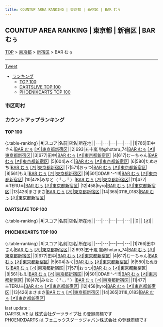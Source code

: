 ```yaml
---
title: COUNTUP AREA RANKING | 東京都 | 新宿区 | BAR むぅ
---
```

## COUNTUP AREA RANKING | 東京都 | 新宿区 | BAR むぅ

[TOP](/darts/rank/) > [東京都](/darts/rank/東京都/) > [新宿区](/darts/rank/東京都/新宿区/) > BAR むぅ

___

<a href="https://twitter.com/share?ref_src=twsrc%5Etfw" data-text="COUNTUP AREA RANKING | 東京都新宿区BAR むぅ" class="twitter-share-button" data-hashtags="DARTSLIVE,PHOENIXDARTS,darts,ダーツ" data-show-count="false">Tweet</a>

* [ランキング](#カウントアップランキング)
    * [TOP 100](#top-100)
    * [DARTSLIVE TOP 100](#dartslive-top-100)
    * [PHOENIXDARTS TOP 100](#phoenixdarts-top-100)

### 市区町村

<ul>

</ul>

### カウントアップランキング

#### TOP 100



{:.table-ranking}
|#|スコア|名前|店名|所在地|
|---|---|---|---|---|
|1|766|<span class="rank-name-pd">田中さん</span>|<a href="/darts/rank/shops/50692.html">BAR むぅ</a> <a href="https://vs.phoenixdarts.com/jp/shop/shopDetailInfo/s_50692?s_seq=50692">[↗]</a>|<a href="/darts/rank/東京都/新宿区">東京都新宿区</a>|
|2|693|<span class="rank-name-pd">五十嵐 蛍@hotaru_74</span>|<a href="/darts/rank/shops/50692.html">BAR むぅ</a> <a href="https://vs.phoenixdarts.com/jp/shop/shopDetailInfo/s_50692?s_seq=50692">[↗]</a>|<a href="/darts/rank/東京都/新宿区">東京都新宿区</a>|
|3|677|<span class="rank-name-pd">田中</span>|<a href="/darts/rank/shops/50692.html">BAR むぅ</a> <a href="https://vs.phoenixdarts.com/jp/shop/shopDetailInfo/s_50692?s_seq=50692">[↗]</a>|<a href="/darts/rank/東京都/新宿区">東京都新宿区</a>|
|4|617|<span class="rank-name-pd">むーちゃん</span>|<a href="/darts/rank/shops/50692.html">BAR むぅ</a> <a href="https://vs.phoenixdarts.com/jp/shop/shopDetailInfo/s_50692?s_seq=50692">[↗]</a>|<a href="/darts/rank/東京都/新宿区">東京都新宿区</a>|
|5|604|<span class="rank-name-pd">みく</span>|<a href="/darts/rank/shops/50692.html">BAR むぅ</a> <a href="https://vs.phoenixdarts.com/jp/shop/shopDetailInfo/s_50692?s_seq=50692">[↗]</a>|<a href="/darts/rank/東京都/新宿区">東京都新宿区</a>|
|6|580|<span class="rank-name-pd">たぬきち</span>|<a href="/darts/rank/shops/50692.html">BAR むぅ</a> <a href="https://vs.phoenixdarts.com/jp/shop/shopDetailInfo/s_50692?s_seq=50692">[↗]</a>|<a href="/darts/rank/東京都/新宿区">東京都新宿区</a>|
|7|571|<span class="rank-name-pd">おっつ</span>|<a href="/darts/rank/shops/50692.html">BAR むぅ</a> <a href="https://vs.phoenixdarts.com/jp/shop/shopDetailInfo/s_50692?s_seq=50692">[↗]</a>|<a href="/darts/rank/東京都/新宿区">東京都新宿区</a>|
|8|561|<span class="rank-name-pd">もえ</span>|<a href="/darts/rank/shops/50692.html">BAR むぅ</a> <a href="https://vs.phoenixdarts.com/jp/shop/shopDetailInfo/s_50692?s_seq=50692">[↗]</a>|<a href="/darts/rank/東京都/新宿区">東京都新宿区</a>|
|9|501|<span class="rank-name-pd">ODA!!!^-^!!!</span>|<a href="/darts/rank/shops/50692.html">BAR むぅ</a> <a href="https://vs.phoenixdarts.com/jp/shop/shopDetailInfo/s_50692?s_seq=50692">[↗]</a>|<a href="/darts/rank/東京都/新宿区">東京都新宿区</a>|
|10|478|<span class="rank-name-pd">みなと（╹◡╹）</span>|<a href="/darts/rank/shops/50692.html">BAR むぅ</a> <a href="https://vs.phoenixdarts.com/jp/shop/shopDetailInfo/s_50692?s_seq=50692">[↗]</a>|<a href="/darts/rank/東京都/新宿区">東京都新宿区</a>|
|11|477|<span class="rank-name-pd">☠TERU☠</span>|<a href="/darts/rank/shops/50692.html">BAR むぅ</a> <a href="https://vs.phoenixdarts.com/jp/shop/shopDetailInfo/s_50692?s_seq=50692">[↗]</a>|<a href="/darts/rank/東京都/新宿区">東京都新宿区</a>|
|12|458|<span class="rank-name-pd">hyro</span>|<a href="/darts/rank/shops/50692.html">BAR むぅ</a> <a href="https://vs.phoenixdarts.com/jp/shop/shopDetailInfo/s_50692?s_seq=50692">[↗]</a>|<a href="/darts/rank/東京都/新宿区">東京都新宿区</a>|
|13|426|<span class="rank-name-pd">まさまさ</span>|<a href="/darts/rank/shops/50692.html">BAR むぅ</a> <a href="https://vs.phoenixdarts.com/jp/shop/shopDetailInfo/s_50692?s_seq=50692">[↗]</a>|<a href="/darts/rank/東京都/新宿区">東京都新宿区</a>|
|14|365|<span class="rank-name-pd">0118_0183</span>|<a href="/darts/rank/shops/50692.html">BAR むぅ</a> <a href="https://vs.phoenixdarts.com/jp/shop/shopDetailInfo/s_50692?s_seq=50692">[↗]</a>|<a href="/darts/rank/東京都/新宿区">東京都新宿区</a>|


#### DARTSLIVE TOP 100



{:.table-ranking}
|#|スコア|名前|店名|所在地|
|---|---|---|---|---|
||0|<span class="rank-name-dl"> </span>|<a href="/darts/rank/shops/.html"></a> <a href="">[↗]</a>|<a href="/darts/rank//"></a>|


#### PHOENIXDARTS TOP 100



{:.table-ranking}
|#|スコア|名前|店名|所在地|
|---|---|---|---|---|
|1|766|<span class="rank-name-pd">田中さん</span>|<a href="/darts/rank/shops/50692.html">BAR むぅ</a> <a href="https://vs.phoenixdarts.com/jp/shop/shopDetailInfo/s_50692?s_seq=50692">[↗]</a>|<a href="/darts/rank/東京都/新宿区">東京都新宿区</a>|
|2|693|<span class="rank-name-pd">五十嵐 蛍@hotaru_74</span>|<a href="/darts/rank/shops/50692.html">BAR むぅ</a> <a href="https://vs.phoenixdarts.com/jp/shop/shopDetailInfo/s_50692?s_seq=50692">[↗]</a>|<a href="/darts/rank/東京都/新宿区">東京都新宿区</a>|
|3|677|<span class="rank-name-pd">田中</span>|<a href="/darts/rank/shops/50692.html">BAR むぅ</a> <a href="https://vs.phoenixdarts.com/jp/shop/shopDetailInfo/s_50692?s_seq=50692">[↗]</a>|<a href="/darts/rank/東京都/新宿区">東京都新宿区</a>|
|4|617|<span class="rank-name-pd">むーちゃん</span>|<a href="/darts/rank/shops/50692.html">BAR むぅ</a> <a href="https://vs.phoenixdarts.com/jp/shop/shopDetailInfo/s_50692?s_seq=50692">[↗]</a>|<a href="/darts/rank/東京都/新宿区">東京都新宿区</a>|
|5|604|<span class="rank-name-pd">みく</span>|<a href="/darts/rank/shops/50692.html">BAR むぅ</a> <a href="https://vs.phoenixdarts.com/jp/shop/shopDetailInfo/s_50692?s_seq=50692">[↗]</a>|<a href="/darts/rank/東京都/新宿区">東京都新宿区</a>|
|6|580|<span class="rank-name-pd">たぬきち</span>|<a href="/darts/rank/shops/50692.html">BAR むぅ</a> <a href="https://vs.phoenixdarts.com/jp/shop/shopDetailInfo/s_50692?s_seq=50692">[↗]</a>|<a href="/darts/rank/東京都/新宿区">東京都新宿区</a>|
|7|571|<span class="rank-name-pd">おっつ</span>|<a href="/darts/rank/shops/50692.html">BAR むぅ</a> <a href="https://vs.phoenixdarts.com/jp/shop/shopDetailInfo/s_50692?s_seq=50692">[↗]</a>|<a href="/darts/rank/東京都/新宿区">東京都新宿区</a>|
|8|561|<span class="rank-name-pd">もえ</span>|<a href="/darts/rank/shops/50692.html">BAR むぅ</a> <a href="https://vs.phoenixdarts.com/jp/shop/shopDetailInfo/s_50692?s_seq=50692">[↗]</a>|<a href="/darts/rank/東京都/新宿区">東京都新宿区</a>|
|9|501|<span class="rank-name-pd">ODA!!!^-^!!!</span>|<a href="/darts/rank/shops/50692.html">BAR むぅ</a> <a href="https://vs.phoenixdarts.com/jp/shop/shopDetailInfo/s_50692?s_seq=50692">[↗]</a>|<a href="/darts/rank/東京都/新宿区">東京都新宿区</a>|
|10|478|<span class="rank-name-pd">みなと（╹◡╹）</span>|<a href="/darts/rank/shops/50692.html">BAR むぅ</a> <a href="https://vs.phoenixdarts.com/jp/shop/shopDetailInfo/s_50692?s_seq=50692">[↗]</a>|<a href="/darts/rank/東京都/新宿区">東京都新宿区</a>|
|11|477|<span class="rank-name-pd">☠TERU☠</span>|<a href="/darts/rank/shops/50692.html">BAR むぅ</a> <a href="https://vs.phoenixdarts.com/jp/shop/shopDetailInfo/s_50692?s_seq=50692">[↗]</a>|<a href="/darts/rank/東京都/新宿区">東京都新宿区</a>|
|12|458|<span class="rank-name-pd">hyro</span>|<a href="/darts/rank/shops/50692.html">BAR むぅ</a> <a href="https://vs.phoenixdarts.com/jp/shop/shopDetailInfo/s_50692?s_seq=50692">[↗]</a>|<a href="/darts/rank/東京都/新宿区">東京都新宿区</a>|
|13|426|<span class="rank-name-pd">まさまさ</span>|<a href="/darts/rank/shops/50692.html">BAR むぅ</a> <a href="https://vs.phoenixdarts.com/jp/shop/shopDetailInfo/s_50692?s_seq=50692">[↗]</a>|<a href="/darts/rank/東京都/新宿区">東京都新宿区</a>|
|14|365|<span class="rank-name-pd">0118_0183</span>|<a href="/darts/rank/shops/50692.html">BAR むぅ</a> <a href="https://vs.phoenixdarts.com/jp/shop/shopDetailInfo/s_50692?s_seq=50692">[↗]</a>|<a href="/darts/rank/東京都/新宿区">東京都新宿区</a>|


<div class="footer border-top border-gray-light mt-5 pt-3 text-right text-gray">
    last update : <span style="font-weight: italic" id="foot_last_modified"></span><br />
    DARTSLIVE は 株式会社ダーツライブ社 の登録商標です<br />
    PHOENIXDARTS は フェニックスダーツジャパン株式会社 の登録商標です<br />
</div>

<script src="https://cdnjs.cloudflare.com/ajax/libs/jquery.tablesorter/2.31.3/js/jquery.tablesorter.min.js" integrity="sha512-qzgd5cYSZcosqpzpn7zF2ZId8f/8CHmFKZ8j7mU4OUXTNRd5g+ZHBPsgKEwoqxCtdQvExE5LprwwPAgoicguNg==" crossorigin="anonymous" referrerpolicy="no-referrer"></script>
<link rel="stylesheet" href="https://cdnjs.cloudflare.com/ajax/libs/jquery.tablesorter/2.31.3/css/theme.default.min.css" integrity="sha512-wghhOJkjQX0Lh3NSWvNKeZ0ZpNn+SPVXX1Qyc9OCaogADktxrBiBdKGDoqVUOyhStvMBmJQ8ZdMHiR3wuEq8+w==" crossorigin="anonymous" referrerpolicy="no-referrer" />
<script>
$(function() {
    $(".table-ranking").tablesorter({sortList:[[0, 0]]});
    $("#foot_last_modified").text(formatDate(new Date(document.lastModified), 'yyyy-MM-dd HH:mm:ss'));
});
</script>

<script async src="https://platform.twitter.com/widgets.js" charset="utf-8"></script>